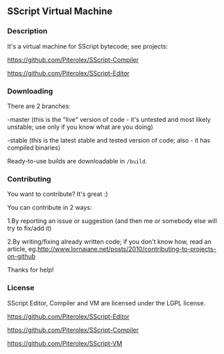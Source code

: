 SScript Virtual Machine
-----------------------

### Description
It's a virtual machine for SScript bytecode; see projects:

https://github.com/Piterolex/SScript-Compiler

https://github.com/Piterolex/SScript-Editor

### Downloading
There are 2 branches:

-master (this is the "live" version of code - it's untested and most likely unstable; use only if you know what are you doing)

-stable (this is the latest stable and tested version of code; also - it has compiled binaries)

Ready-to-use builds are downloadable in `/build`.

### Contributing
You want to contribute? It's great :)


You can contribute in 2 ways:

1.By reporting an issue or suggestion (and then me or somebody else will try to fix/add it)

2.By writing/fixing already written code; if you don't know how, read an article, eg.http://www.lornajane.net/posts/2010/contributing-to-projects-on-github


Thanks for help!

### License
SScript Editor, Compiler and VM are licensed under the LGPL license.

https://github.com/Piterolex/SScript-Editor

https://github.com/Piterolex/SScript-Compiler

https://github.com/Piterolex/SScript-VM